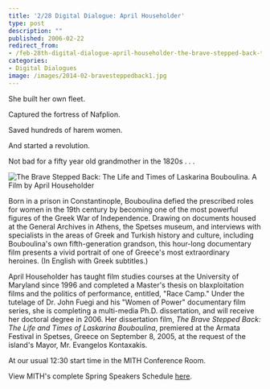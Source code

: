 ```yaml
---
title: '2/28 Digital Dialogue: April Householder'
type: post
description: ""
published: 2006-02-22
redirect_from: 
- /feb-28th-digital-dialogue-april-householder-the-brave-stepped-back-the-life-and-times-of-laskarina-bouboulina/
categories:
- Digital Dialogues
image: /images/2014-02-bravesteppedback1.jpg
---
```

She built her own fleet.

Captured the fortress of Nafplion.

Saved hundreds of harem women.

And started a revolution.

Not bad for a fifty year old grandmother in the 1820s . . .

![The Brave Stepped Back: The Life and Times of Laskarina Bouboulina. A Film by April Householder](/images/2014-02-bravesteppedback1.jpg)

Born in a prison in Constantinople, Bouboulina defied the prescribed roles for women in the 19th century by becoming one of the most powerful figures of the Greek War of Independence. Drawing on documents housed at the General Archives in Athens, the Spetses museum, and interviews with specialists in the areas of Greek and Turkish history and culture, including Bouboulina's own fifth-generation grandson, this hour-long documentary film presents a vivid portrait of one of Greece's most extraordinary heroines. (In English with Greek subtitles.)

April Householder has taught film studies courses at the University of Maryland since 1996 and completed a Master's thesis on blaxploitation films and the politics of performance, entitled, "Race Camp." Under the tutelage of Dr. John Fuegi and his "Women of Power" documentary film series, she is completing a multi-media Ph.D. dissertation, and will receive her doctoral degree in 2006. Her dissertation film, _The Brave Stepped Back: The Life and Times of Laskarina Bouboulina_, premiered at the Armata Festival in Spetses, Greece on September 8, 2005, at the request of the island's Mayor, Mr. Evangelos Kontaxakis.

At our usual 12:30 start time in the MITH Conference Room.

View MITH's complete Spring Speakers Schedule [here](http://mith2.umd.edu/programs/mith_speakers_spring_2006.pdf).

